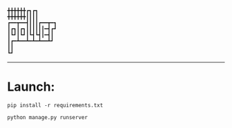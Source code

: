 ```
╋╋╋╋╋╋┏┓┏┓
╋╋╋╋╋╋┃┃┃┃
┏━━┳━━┫┃┃┃┏━━┳━┓
┃┏┓┃┏┓┃┃┃┃┃┃━┫┏┛
┃┗┛┃┗┛┃┗┫┗┫┃━┫┃
┃┏━┻━━┻━┻━┻━━┻┛
┃┃
┗┛
```

<hr>

<h1>
Launch:
</h1>

```
pip install -r requirements.txt

python manage.py runserver
```